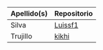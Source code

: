 

| Apellido(s)          | Repositorio                                |
| ---------------------|--------------------------------------------|
| Silva                | [Luissf1](https://github.com/Luissf1/POO)  |
| Trujillo             | [kikhi](https://github.com/kikhi/POO)      |
